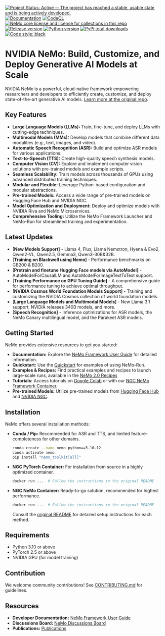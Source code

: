 [![Project Status: Active -- The project has reached a stable, usable state and is being actively developed.](http://www.repostatus.org/badges/latest/active.svg)](http://www.repostatus.org/#active)
[![Documentation](https://readthedocs.com/projects/nvidia-nemo/badge/?version=main)](https://docs.nvidia.com/deeplearning/nemo/user-guide/docs/en/main/)
[![CodeQL](https://github.com/nvidia/nemo/actions/workflows/codeql.yml/badge.svg?branch=main&event=push)](https://github.com/nvidia/nemo/actions/workflows/codeql.yml)
[![NeMo core license and license for collections in this repo](https://img.shields.io/badge/License-Apache%202.0-brightgreen.svg)](https://github.com/NVIDIA/NeMo/blob/master/LICENSE)
[![Release version](https://badge.fury.io/py/nemo-toolkit.svg)](https://badge.fury.io/py/nemo-toolkit)
[![Python version](https://img.shields.io/pypi/pyversions/nemo-toolkit.svg)](https://badge.fury.io/py/nemo-toolkit)
[![PyPi total downloads](https://static.pepy.tech/personalized-badge/nemo-toolkit?period=total&units=international_system&left_color=grey&right_color=brightgreen&left_text=downloads)](https://pepy.tech/project/nemo-toolkit)
[![Code style: black](https://img.shields.io/badge/code%20style-black-000000.svg)](https://github.com/psf/black)

# NVIDIA NeMo: Build, Customize, and Deploy Generative AI Models at Scale

NVIDIA NeMo is a powerful, cloud-native framework empowering researchers and developers to efficiently create, customize, and deploy state-of-the-art generative AI models. [Learn more at the original repo](https://github.com/NVIDIA/NeMo).

## Key Features

*   **Large Language Models (LLMs):** Train, fine-tune, and deploy LLMs with cutting-edge techniques.
*   **Multimodal Models (MMs):** Develop models that combine different data modalities (e.g., text, images, and video).
*   **Automatic Speech Recognition (ASR):** Build and optimize ASR models for various applications.
*   **Text-to-Speech (TTS):** Create high-quality speech synthesis models.
*   **Computer Vision (CV):** Explore and implement computer vision solutions with pre-trained models and example scripts.
*   **Seamless Scalability:** Train models across thousands of GPUs using advanced distributed training techniques.
*   **Modular and Flexible:** Leverage Python-based configuration and modular abstractions.
*   **Pre-trained Models:** Access a wide range of pre-trained models on Hugging Face Hub and NVIDIA NGC.
*   **Model Optimization and Deployment:** Deploy and optimize models with NVIDIA Riva and NeMo Microservices.
*   **Comprehensive Tooling:** Utilize the NeMo Framework Launcher and NeMo-Run for streamlined training and experimentation.

## Latest Updates

*   **[New Models Support]** - Llama 4, Flux, Llama Nemotron, Hyena & Evo2, Qwen2-VL, Qwen2.5, Gemma3, Qwen3-30B&32B.
*   **[Training on Blackwell using Nemo]** - Performance benchmarks on GB200 & B200.
*   **[Pretrain and finetune Hugging Face models via AutoModel]** - AutoModelForCausalLM and AutoModelForImageTextToText support.
*   **[Training Performance on GPU Tuning Guide]** - A comprehensive guide for performance tuning to achieve optimal throughput.
*   **[NVIDIA Cosmos World Foundation Models Support]** - Training and customizing the NVIDIA Cosmos collection of world foundation models.
*   **[Large Language Models and Multimodal Models]** - New Llama 3.1 support, NVIDIA releases 340B models, and more.
*   **[Speech Recognition]** - Inference optimizations for ASR models, the NeMo Canary multilingual model, and the Parakeet ASR models.

## Getting Started

NeMo provides extensive resources to get you started:

*   **Documentation:** Explore the [NeMo Framework User Guide](https://docs.nvidia.com/deeplearning/nemo/user-guide/docs/en/main/) for detailed information.
*   **Quickstart:** Use the [Quickstart](https://docs.nvidia.com/nemo-framework/user-guide/latest/nemo-2.0/quickstart.html) for examples of using NeMo-Run.
*   **Examples & Recipes:** Find practical examples and recipes to launch large-scale runs, available in the [NeMo 2.0 Recipes](https://github.com/NVIDIA/NeMo/blob/main/nemo/collections/llm/recipes)
*   **Tutorials:** Access tutorials on [Google Colab](https://colab.research.google.com) or with our [NGC NeMo Framework Container](https://catalog.ngc.nvidia.com/orgs/nvidia/containers/nemo).
*   **Pre-trained Models:** Utilize pre-trained models from [Hugging Face Hub](https://huggingface.co/models?library=nemo&sort=downloads&search=nvidia) and [NVIDIA NGC](https://catalog.ngc.nvidia.com/models?query=nemo&orderBy=weightPopularDESC).

## Installation

NeMo offers several installation methods:

*   **Conda / Pip:** Recommended for ASR and TTS, and limited feature-completeness for other domains.
    ```bash
    conda create --name nemo python==3.10.12
    conda activate nemo
    pip install "nemo_toolkit[all]"
    ```
*   **NGC PyTorch Container:** For installation from source in a highly optimized container.
    ```bash
    docker run ...  # Follow the instructions in the original README
    ```
*   **NGC NeMo Container:** Ready-to-go solution, recommended for highest performance.
    ```bash
    docker run ...  # Follow the instructions in the original README
    ```
    Consult the [original README](https://github.com/NVIDIA/NeMo) for detailed setup instructions for each method.

## Requirements

*   Python 3.10 or above
*   PyTorch 2.5 or above
*   NVIDIA GPU (for model training)

## Contribution

We welcome community contributions!  See [CONTRIBUTING.md](https://github.com/NVIDIA/NeMo/blob/stable/CONTRIBUTING.md) for guidelines.

## Resources

*   **Developer Documentation:** [NeMo Framework User Guide](https://docs.nvidia.com/deeplearning/nemo/user-guide/docs/en/main/)
*   **Discussions Board:** [NeMo Discussions Board](https://github.com/NVIDIA/NeMo/discussions)
*   **Publications:** [Publications](https://nvidia.github.io/NeMo/publications/)